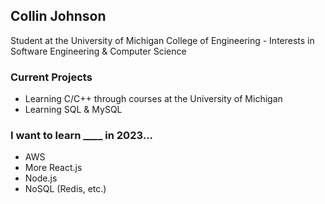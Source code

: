 ## Collin Johnson
Student at the University of Michigan College of Engineering - 
Interests in Software Engineering & Computer Science

### Current Projects
* Learning C/C++ through courses at the University of Michigan
* Learning SQL & MySQL

### I want to learn ____ in 2023...
* AWS
* More React.js
* Node.js
* NoSQL (Redis, etc.)
